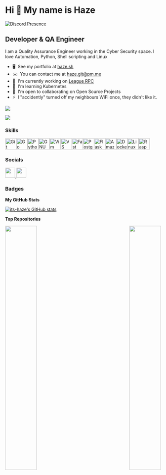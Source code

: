
Hi 👋 My name is Haze
=====================

[![Discord Presence](https://lanyard.kyrie25.me/api/165102125746094080?idleMessage=Not%20doing%20anything.%20Ping%20me%20I%20dare%20you.&)](https://discord.com/users/165102125746094080)

Developer & QA Engineer
-----------------------

I am a Quality Assurance Engineer working in the Cyber Security space. I love Automation, Python, Shell scripting and Linux

* 🖥️  See my portfolio at [haze.sh](https://haze.sh)
* ✉️  You can contact me at [haze.git@pm.me](mailto:haze.git@pm.me)
* 🚀  I'm currently working on [League RPC](http://league.haze.sh)
* 🧠  I'm learning Kubernetes
* 🤝  I'm open to collaborating on Open Source Projects
* ⚡  I "accidently" turned off my neighbours WiFi once, they didn't like it.

<a href="https://www.github.com/its-haze" target="_blank" rel="noreferrer"><img
src="https://img.shields.io/github/followers/its-haze?logo=github&style=for-the-badge&color=ec4899&labelColor=1c1917" /></a>

[![](https://visitcount.itsvg.in/api?id=Haze&label=Profile%20Views&color=12&icon=0&pretty=true)](https://visitcount.itsvg.in)

### Skills


<p align="left">
<a href="https://git-scm.com/" target="_blank" rel="noreferrer"><img src="https://raw.githubusercontent.com/danielcranney/readme-generator/main/public/icons/skills/git-colored.svg" width="36" height="36" alt="Git" /></a><a href="https://go.dev/doc/" target="_blank" rel="noreferrer"><img src="https://raw.githubusercontent.com/danielcranney/readme-generator/main/public/icons/skills/go-colored.svg" width="36" height="36" alt="Go" /></a><a href="https://www.python.org/" target="_blank" rel="noreferrer"><img src="https://raw.githubusercontent.com/danielcranney/readme-generator/main/public/icons/skills/python-colored.svg" width="36" height="36" alt="Python" /></a><a href="https://www.gnu.org/software/bash/" target="_blank" rel="noreferrer"><img src="https://raw.githubusercontent.com/danielcranney/readme-generator/main/public/icons/skills/gnubash.svg" width="36" height="36" alt="GNU Bash" /></a><a href="https://www.vim.org/" target="_blank" rel="noreferrer"><img src="https://raw.githubusercontent.com/danielcranney/readme-generator/main/public/icons/skills/vim.svg" width="36" height="36" alt="Vim" /></a><a href="https://code.visualstudio.com/" target="_blank" rel="noreferrer"><img src="https://raw.githubusercontent.com/danielcranney/readme-generator/main/public/icons/skills/visualstudiocode.svg" width="36" height="36" alt="VS Code" /></a><a href="https://fastapi.tiangolo.com/" target="_blank" rel="noreferrer"><img src="https://raw.githubusercontent.com/danielcranney/readme-generator/main/public/icons/skills/fastapi-colored.svg" width="36" height="36" alt="Fast API" /></a><a href="https://www.postgresql.org/" target="_blank" rel="noreferrer"><img src="https://raw.githubusercontent.com/danielcranney/readme-generator/main/public/icons/skills/postgresql-colored.svg" width="36" height="36" alt="PostgreSQL" /></a><a href="https://flask.palletsprojects.com/en/2.0.x/" target="_blank" rel="noreferrer"><img src="https://raw.githubusercontent.com/danielcranney/readme-generator/main/public/icons/skills/flask-colored-dark.svg" width="36" height="36" alt="Flask" /></a><a href="https://aws.amazon.com" target="_blank" rel="noreferrer"><img src="https://raw.githubusercontent.com/danielcranney/readme-generator/main/public/icons/skills/aws-colored-dark.svg" width="36" height="36" alt="Amazon Web Services" /></a><a href="https://www.docker.com/" target="_blank" rel="noreferrer"><img src="https://raw.githubusercontent.com/danielcranney/readme-generator/main/public/icons/skills/docker-colored.svg" width="36" height="36" alt="Docker" /></a><a href="https://www.linux.org" target="_blank" rel="noreferrer"><img src="https://raw.githubusercontent.com/danielcranney/readme-generator/main/public/icons/skills/linux-colored.svg" width="36" height="36" alt="Linux" /></a><a href="https://www.raspberrypi.org/" target="_blank" rel="noreferrer"><img src="https://raw.githubusercontent.com/danielcranney/readme-generator/main/public/icons/skills/raspberrypi-colored.svg" width="36" height="36" alt="Raspberry Pi" /></a>
</p>


### Socials

<p align="left"> <a href="https://discord.com/users/haze.dev" target="_blank" rel="noreferrer"> <picture> <source media="(prefers-color-scheme: dark)" srcset="https://raw.githubusercontent.com/danielcranney/readme-generator/main/public/icons/socials/discord-dark.svg" /> <source media="(prefers-color-scheme: light)" srcset="https://raw.githubusercontent.com/danielcranney/readme-generator/main/public/icons/socials/discord.svg" /> <img src="https://raw.githubusercontent.com/danielcranney/readme-generator/main/public/icons/socials/discord.svg" width="32" height="32" /> </picture> </a> <a href="https://www.github.com/its-haze" target="_blank" rel="noreferrer"> <picture> <source media="(prefers-color-scheme: dark)" srcset="https://raw.githubusercontent.com/danielcranney/readme-generator/main/public/icons/socials/github-dark.svg" /> <source media="(prefers-color-scheme: light)" srcset="https://raw.githubusercontent.com/danielcranney/readme-generator/main/public/icons/socials/github.svg" /> <img src="https://raw.githubusercontent.com/danielcranney/readme-generator/main/public/icons/socials/github.svg" width="32" height="32" /> </picture> </a></p>

### Badges

<b>My GitHub Stats</b>

<a href="http://www.github.com/its-haze"><img src="https://github-readme-stats.vercel.app/api?username=its-haze&show_icons=true&hide=&count_private=true&title_color=ffffff&text_color=ffffff&icon_color=ec4899&bg_color=1c1917&hide_border=true&show_icons=true" alt="its-haze's GitHub stats" /></a>

<b>Top Repositories</b>

<div width="100%" align="center"><a href="https://github.com/its-haze/league-rpc" align="left"><img align="left" width="45%" src="https://github-readme-stats.vercel.app/api/pin/?username=its-haze&repo=league-rpc&title_color=ffffff&text_color=ffffff&icon_color=ec4899&bg_color=1c1917&hide_border=true&locale=en" /></a><a href="https://github.com/its-haze/Dj-Braum-Music" align="right"><img align="right" width="45%" src="https://github-readme-stats.vercel.app/api/pin/?username=its-haze&repo=Dj-Braum-Music&title_color=ffffff&text_color=ffffff&icon_color=ec4899&bg_color=1c1917&hide_border=true&locale=en" /></a></div><br /><br /><br /><br /><br /><br /><br />
